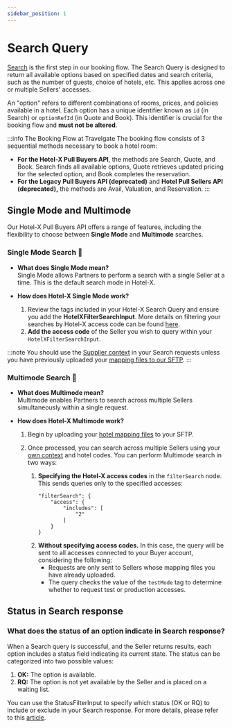 ```yaml
---
sidebar_position: 1
---
```


# Search Query

[Search](/docs/apis/for-buyers/hotel-x-pull-buyers-api/booking-flow/search) is the first step in our booking flow. The Search Query is designed to return all available options based on specified dates and search criteria, such as the number of guests, choice of hotels, etc. This applies across one or multiple Sellers' accesses.

An "option" refers to different combinations of rooms, prices, and policies available in a hotel. Each option has a unique identifier known as `id` (in Search) or `optionRefId` (in Quote and Book). This identifier is crucial for the booking flow and **must not be altered**.

:::info The Booking Flow at Travelgate
The booking flow consists of 3 sequential methods necessary to book a hotel room:
- **For the Hotel-X Pull Buyers API**, the methods are Search, Quote, and Book. Search finds all available options, Quote retrieves updated pricing for the selected option, and Book completes the reservation.
- **For the Legacy Pull Buyers API (deprecated)** and **Hotel Pull Sellers API (deprecated),** the methods are Avail, Valuation, and Reservation.
:::


## Single Mode and Multimode

Our Hotel-X Pull Buyers API offers a range of features, including the flexibility to choose between **Single Mode** and **Multimode** searches.

### Single Mode Search 🌟

* **What does Single Mode mean?**  
  Single Mode allows Partners to perform a search with a single Seller at a time. This is the default search mode in Hotel-X.

* **How does Hotel-X Single Mode work?**  
    1. Review the tags included in your Hotel-X Search Query and ensure you add the **HotelXFilterSearchInput**. More details on filtering your searches by Hotel-X access code can be found [here](/kb/our-products/are-you-a-buyer/our-methods/booking-flow/search/how-tos/how-to-filter-hotel-x-search-requests).
    2. **Add the access code** of the Seller you wish to query within your `HotelXFilterSearchInput`.

:::note
You should use the [Supplier context](/kb/our-products/are-you-a-buyer/getting-started-with-hotel-x-buyers-api/hotel-x-credentials) in your Search requests unless you have previously uploaded your [mapping files to our SFTP](/docs/apis/for-buyers/hotel-x-pull-buyers-api/plugins/mapping).
:::

### Multimode Search 🚀

* **What does Multimode mean?**  
Multimode enables Partners to search across multiple Sellers simultaneously within a single request.

* **How does Hotel-X Multimode work?**  
    1. Begin by uploading your [hotel mapping files](/docs/apis/for-buyers/hotel-x-pull-buyers-api/plugins/mapping) to your SFTP.
    2. Once processed, you can search across multiple Sellers using your [own context](/kb/our-products/are-you-a-buyer/getting-started-with-hotel-x-buyers-api/hotel-x-credentials) and hotel codes. You can perform Multimode search in two ways:  

        1. **Specifying the Hotel-X access codes** in the `filterSearch` node. This sends queries only to the specified accesses:
            ```
            "filterSearch": {
                "access": {
                    "includes": [
                        "2"
                    ]
                }
            }
            ```
        2. **Without specifying access codes.** In this case, the query will be sent to all accesses connected to your Buyer account, considering the following:
            + Requests are only sent to Sellers whose mapping files you have already uploaded.
            + The query checks the value of the `testMode` tag to determine whether to request test or production accesses.


## Status in Search response

### What does the status of an option indicate in Search response?
When a Search query is successful, and the Seller returns results, each option includes a status field indicating its current state. The status can be categorized into two possible values:

1. **OK:** The option is available.
2. **RQ:** The option is not yet available by the Seller and is placed on a waiting list.

You can use the StatusFilterInput to specify which status (OK or RQ) to include or exclude in your Search response. For more details, please refer to this [article](/kb/our-products/are-you-a-buyer/our-methods/booking-flow/search/how-tos/how-to-filter-hotel-x-search-requests/).